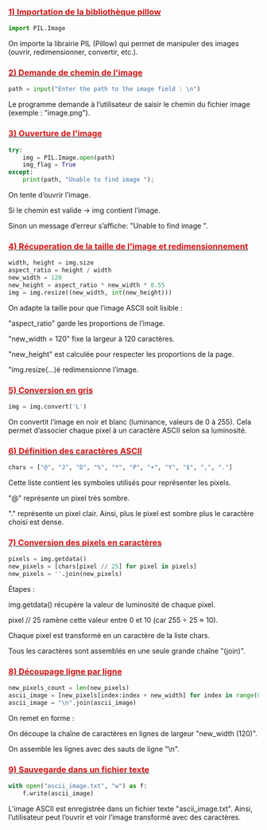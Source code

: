 
### <u><span style="color:#d51515">1) Importation de la bibliothèque pillow</span></u><br>
```python
import PIL.Image
```

 On importe la librairie PIL (Pillow) qui permet de manipuler des images (ouvrir, redimensionner, convertir, etc.).

### <u><span style="color:#d51515">2) Demande de chemin de l'image</span></u><br>

```python
path = input("Enter the path to the image field : \n")
```

Le programme demande à l’utilisateur de saisir le chemin du fichier image (exemple : "image.png").

### <u><span style="color:#d51515">3) Ouverture de l'image</span></u><br>

```python
try:
    img = PIL.Image.open(path)
    img_flag = True
except:
    print(path, "Unable to find image ");
```

 On tente d’ouvrir l’image.

Si le chemin est valide → img contient l’image.

Sinon un message d’erreur s’affiche: "Unable to find image ".

### <u><span style="color:#d51515">4) Récuperation de la taille de l'image et redimensionnement</span></u><br>

```python
width, height = img.size
aspect_ratio = height / width
new_width = 120
new_height = aspect_ratio * new_width * 0.55
img = img.resize((new_width, int(new_height)))
```

 On adapte la taille pour que l’image ASCII soit lisible :

"aspect_ratio" garde les proportions de l’image.

"new_width = 120" fixe la largeur à 120 caractères.

"new_height" est calculée pour respecter les proportions de la page.

"img.resize(...)é redimensionne l’image.

### <u><span style="color:#d51515">5) Conversion en gris</span></u><br>

```python
img = img.convert('L')
```

 On convertit l’image en noir et blanc (luminance, valeurs de 0 à 255).
Cela permet d’associer chaque pixel à un caractère ASCII selon sa luminosité.

### <u><span style="color:#d51515">6) Définition des caractères ASCII</span></u><br>

```python
chars = ["@", "J", "D", "%", "*", "P", "+", "Y", "$", ",", "."]
```

 Cette liste contient les symboles utilisés pour représenter les pixels.

"@"  représente un pixel très sombre.

"."  représente un pixel clair.
Ainsi, plus le pixel est sombre plus le caractère choisi est dense.


### <u><span style="color:#d51515">7) Conversion des pixels en caractères</span></u><br>
```python
pixels = img.getdata()
new_pixels = [chars[pixel // 25] for pixel in pixels]
new_pixels = ''.join(new_pixels)
```
 Étapes :

img.getdata() récupère la valeur de luminosité de chaque pixel.

pixel // 25 ramène cette valeur entre 0 et 10 (car 255 ÷ 25 ≈ 10).

Chaque pixel est transformé en un caractère de la liste chars.

Tous les caractères sont assemblés en une seule grande chaîne "(join)".

### <u><span style="color:#d51515">8) Découpage ligne par ligne</span></u><br>
```python
new_pixels_count = len(new_pixels)
ascii_image = [new_pixels[index:index + new_width] for index in range(0, new_pixels_count, new_width)]
ascii_image = "\n".join(ascii_image)
```

 On remet en forme :

On découpe la chaîne de caractères en lignes de largeur "new_width (120)".

On assemble les lignes avec des sauts de ligne "\n".


### <u><span style="color:#d51515">9) Sauvegarde dans un fichier texte</span></u><br>
```python
with open("ascii_image.txt", "w") as f:
    f.write(ascii_image)
```

 L’image ASCII est enregistrée dans un fichier texte "ascii_image.txt".
Ainsi, l’utilisateur peut l’ouvrir et voir l’image transformé avec des caractères.